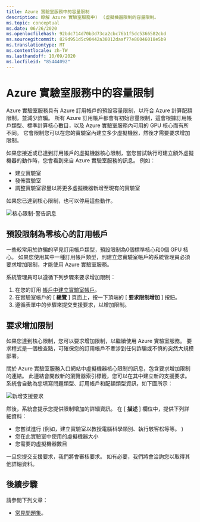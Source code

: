 ```yaml
---
title: Azure 實驗室服務中的容量限制
description: 瞭解 Azure 實驗室服務中)  (虛擬機器限制的容量限制。
ms.topic: conceptual
ms.date: 06/26/2020
ms.openlocfilehash: 92bdc714d70b3d73ca2cbc76b1f5dc5366582cbd
ms.sourcegitcommit: 829d951d5c90442a38012daaf77e86046018e5b9
ms.translationtype: MT
ms.contentlocale: zh-TW
ms.lasthandoff: 10/09/2020
ms.locfileid: "85444092"
---
```

# <a name="capacity-limits-in-azure-lab-services"></a>Azure 實驗室服務中的容量限制
Azure 實驗室服務具有 Azure 訂用帳戶的預設容量限制，以符合 Azure 計算配額限制，並減少詐騙。 所有 Azure 訂用帳戶都會有初始容量限制，這會根據訂用帳戶類型、標準計算核心數目，以及 Azure 實驗室服務內可用的 GPU 核心而有所不同。 它會限制您可以在您的實驗室內建立多少虛擬機器，然後才需要要求增加限制。  

如果您接近或已達到訂用帳戶的虛擬機器核心限制，當您嘗試執行可建立額外虛擬機器的動作時，您會看到來自 Azure 實驗室服務的訊息。 例如： 

- 建立實驗室
- 發佈實驗室
- 調整實驗室容量以將更多虛擬機器新增至現有的實驗室

如果您已達到核心限制，也可以停用這些動作。 

![核心限制-警告訊息](./media/capacity-limits/warning-message.png)

## <a name="subscriptions-with-default-limit-of-zero-cores"></a>預設限制為零核心的訂用帳戶
一些較常用於詐騙的罕見訂用帳戶類型，預設限制為0個標準核心和0個 GPU 核心。 如果您使用其中一種訂用帳戶類型，則建立您實驗室帳戶的系統管理員必須要求增加限制，才能使用 Azure 實驗室服務。 

系統管理員可以遵循下列步驟來要求增加限制：  

1.  在您的訂用 [帳戶中建立實驗室帳戶](tutorial-setup-lab-account.md)。
2.  在實驗室帳戶的 [ **總覽** ] 頁面上，按一下頂端的 [ **要求限制增加** ] 按鈕。 
3.  遵循表單中的步驟來提交支援要求，以增加限制。

## <a name="request-a-limit-increase"></a>要求增加限制
如果您達到核心限制，您可以要求增加限制，以繼續使用 Azure 實驗室服務。 要求程式是一個檢查點，可確保您的訂用帳戶不牽涉到任何詐騙或不慎的突然大規模部署。

關於 Azure 實驗室服務入口網站中虛擬機器核心限制的訊息，包含要求增加限制的連結。 此連結會開啟新的瀏覽器索引標籤，您可以在其中建立新的支援要求。 系統會自動為您填寫問題類型、訂用帳戶和配額類型資訊，如下圖所示： 

![新增支援要求](./media/capacity-limits/new-support-request.png)


然後，系統會提示您提供限制增加的詳細資訊。 在 [ **描述** ] 欄位中，提供下列詳細資料：

- 您嘗試進行 (例如，建立實驗室以教授電腦科學類別、執行駭客松等等。 ) 
- 您在此實驗室中使用的虛擬機器大小
- 您需要的虛擬機器數目

一旦您提交支援要求，我們將會審核要求。 如有必要，我們將會洽詢您以取得其他詳細資料。 

## <a name="next-steps"></a>後續步驟
請參閱下列文章：
- [常見問題集](classroom-labs-faq.md)。